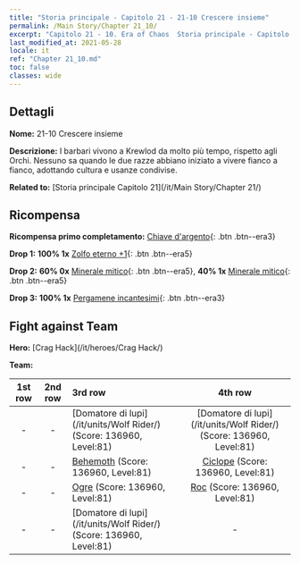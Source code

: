 ```yaml
---
title: "Storia principale - Capitolo 21 - 21-10 Crescere insieme"
permalink: /Main Story/Chapter 21_10/
excerpt: "Capitolo 21 - 10. Era of Chaos  Storia principale - Capitolo 21_10. 21-10 Crescere insieme"
last_modified_at: 2021-05-28
locale: it
ref: "Chapter 21_10.md"
toc: false
classes: wide
---
```


## Dettagli

 **Nome:** 21-10 Crescere insieme

 **Descrizione:** I barbari vivono a Krewlod da molto più tempo, rispetto agli Orchi. Nessuno sa quando le due razze abbiano iniziato a vivere fianco a fianco, adottando cultura e usanze condivise.

 **Related to:** [Storia principale Capitolo 21](/it/Main Story/Chapter 21/)

## Ricompensa

 **Ricompensa primo completamento:** [Chiave d'argento](/ItemsIT/con_693/){: .btn .btn--era3}

 **Drop 1:** **100% 1x** [Zolfo eterno +1](/ItemsIT/mat_71/){: .btn .btn--era5}

 **Drop 2:** **60% 0x** [Minerale mitico](/ItemsIT/mat_61/){: .btn .btn--era5}, **40% 1x** [Minerale mitico](/ItemsIT/mat_61/){: .btn .btn--era5}

 **Drop 3:** **100% 1x** [Pergamene incantesimi](/ItemsIT/con_694/){: .btn .btn--era3}


## Fight against Team
 **Hero:** [Crag Hack](/it/heroes/Crag Hack/)

 **Team:**


  | 1st row | 2nd row | 3rd row | 4th row |
  |:----:|:----:|:----|:----:|
  | - | - | [Domatore di lupi](/it/units/Wolf Rider/) (Score: 136960, Level:81)  | [Domatore di lupi](/it/units/Wolf Rider/) (Score: 136960, Level:81)  |
  | - | - | [Behemoth](/it/units/Behemoth/) (Score: 136960, Level:81)  | [Ciclope](/it/units/Cyclops/) (Score: 136960, Level:81)  |
  | - | - | [Ogre](/it/units/Ogre/) (Score: 136960, Level:81)  | [Roc](/it/units/Roc/) (Score: 136960, Level:81)  |
  | - | - | [Domatore di lupi](/it/units/Wolf Rider/) (Score: 136960, Level:81)  | - |


